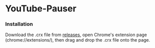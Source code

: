 # YouTube-Pauser

### Installation
Download the .crx file from [releases](https://github.com/wenright/YouTube-Pauser/releases), open Chrome's extension page (chrome://extensions/), then drag and drop the .crx file onto the page.
